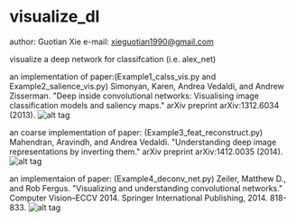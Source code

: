 # visualize_dl

author: Guotian Xie
e-mail: xieguotian1990@gmail.com

visualize a deep network for classifcation (i.e. alex_net)

an implementation of paper:(Example1_calss_vis.py and Example2_salience_vis.py)
    Simonyan, Karen, Andrea Vedaldi, and Andrew Zisserman. "Deep inside convolutional networks: Visualising image classification models and saliency maps." arXiv preprint arXiv:1312.6034 (2013).
![alt tag](https://github.com/xieguotian/visualize_dl/master/result/goose.png)
    
an coarse implementation of paper: (Example3_feat_reconstruct.py)
    Mahendran, Aravindh, and Andrea Vedaldi. "Understanding deep image representations by inverting them." arXiv preprint arXiv:1412.0035 (2014).
![alt tag](https://github.com/xieguotian/visualize_dl/master/result/conv3_reconstruct_cat.png)

an implementaion of paper: (Example4_deconv_net.py)
    Zeiler, Matthew D., and Rob Fergus. "Visualizing and understanding convolutional networks." Computer Vision–ECCV 2014. Springer International Publishing, 2014. 818-833.
![alt tag](https://github.com/xieguotian/visualize_dl/master/result/deconv_net_5.png)
